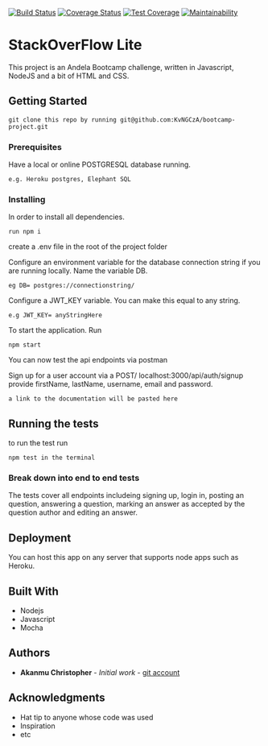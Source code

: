 [![Build Status](https://travis-ci.org/KvNGCzA/bootcamp-project.svg?branch=master)](https://travis-ci.org/KvNGCzA/bootcamp-project)
[![Coverage Status](https://coveralls.io/repos/github/KvNGCzA/bootcamp-project/badge.svg?branch=develop)](https://coveralls.io/github/KvNGCzA/bootcamp-project?branch=develop)
[![Test Coverage](https://api.codeclimate.com/v1/badges/d6fe0ceabea0edb4b970/test_coverage)](https://codeclimate.com/github/KvNGCzA/bootcamp-project/test_coverage)
[![Maintainability](https://api.codeclimate.com/v1/badges/d6fe0ceabea0edb4b970/maintainability)](https://codeclimate.com/github/KvNGCzA/bootcamp-project/maintainability)


# StackOverFlow Lite

This project is an Andela Bootcamp challenge, written in Javascript, NodeJS and a bit of HTML and CSS.

## Getting Started

```
git clone this repo by running git@github.com:KvNGCzA/bootcamp-project.git
```

### Prerequisites

Have a local or online POSTGRESQL database running.

```
e.g. Heroku postgres, Elephant SQL
```

### Installing
In order to install all dependencies. 
```
run npm i 
```
create a .env file in the root of the project folder

Configure an environment variable for the database connection string if you are running locally. Name the variable DB.
```
eg DB= postgres://connectionstring/
```
Configure a JWT_KEY variable. You can make this equal to any string.

```
e.g JWT_KEY= anyStringHere
```
To start the application. Run
```
npm start
```
You can now test the api endpoints via postman


Sign up for a user account via a POST/ localhost:3000/api/auth/signup
provide firstName, lastName, username, email and password.
```
a link to the documentation will be pasted here
```


## Running the tests

to run the test run
```
npm test in the terminal
```
### Break down into end to end tests

The tests cover all endpoints includeing signing up, login in, posting an question, answering a question, marking an answer as accepted by the question author and editing an answer.


## Deployment

You can host this app on any server that supports node apps such as Heroku.

## Built With

* Nodejs
* Javascript
* Mocha

## Authors

* **Akanmu Christopher** - *Initial work* - [git account](https://github.com/KvNGCzA)


## Acknowledgments

* Hat tip to anyone whose code was used
* Inspiration
* etc

